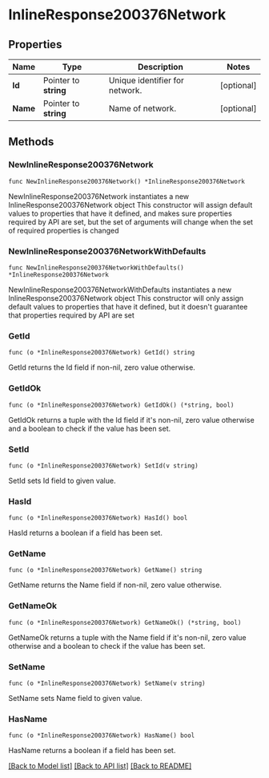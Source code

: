 # InlineResponse200376Network

## Properties

Name | Type | Description | Notes
------------ | ------------- | ------------- | -------------
**Id** | Pointer to **string** | Unique identifier for network. | [optional] 
**Name** | Pointer to **string** | Name of network. | [optional] 

## Methods

### NewInlineResponse200376Network

`func NewInlineResponse200376Network() *InlineResponse200376Network`

NewInlineResponse200376Network instantiates a new InlineResponse200376Network object
This constructor will assign default values to properties that have it defined,
and makes sure properties required by API are set, but the set of arguments
will change when the set of required properties is changed

### NewInlineResponse200376NetworkWithDefaults

`func NewInlineResponse200376NetworkWithDefaults() *InlineResponse200376Network`

NewInlineResponse200376NetworkWithDefaults instantiates a new InlineResponse200376Network object
This constructor will only assign default values to properties that have it defined,
but it doesn't guarantee that properties required by API are set

### GetId

`func (o *InlineResponse200376Network) GetId() string`

GetId returns the Id field if non-nil, zero value otherwise.

### GetIdOk

`func (o *InlineResponse200376Network) GetIdOk() (*string, bool)`

GetIdOk returns a tuple with the Id field if it's non-nil, zero value otherwise
and a boolean to check if the value has been set.

### SetId

`func (o *InlineResponse200376Network) SetId(v string)`

SetId sets Id field to given value.

### HasId

`func (o *InlineResponse200376Network) HasId() bool`

HasId returns a boolean if a field has been set.

### GetName

`func (o *InlineResponse200376Network) GetName() string`

GetName returns the Name field if non-nil, zero value otherwise.

### GetNameOk

`func (o *InlineResponse200376Network) GetNameOk() (*string, bool)`

GetNameOk returns a tuple with the Name field if it's non-nil, zero value otherwise
and a boolean to check if the value has been set.

### SetName

`func (o *InlineResponse200376Network) SetName(v string)`

SetName sets Name field to given value.

### HasName

`func (o *InlineResponse200376Network) HasName() bool`

HasName returns a boolean if a field has been set.


[[Back to Model list]](../README.md#documentation-for-models) [[Back to API list]](../README.md#documentation-for-api-endpoints) [[Back to README]](../README.md)


